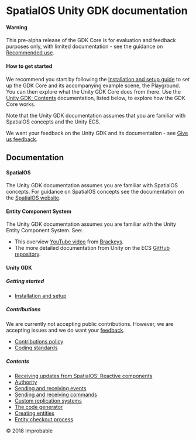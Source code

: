 # SpatialOS Unity GDK documentation

#### Warning
This pre-alpha release of the GDK Core is for evaluation and feedback purposes only, with limited documentation - see the guidance on [Recommended use](../README.md#recommended-use).

#### How to get started
We recommend you start by following the [Installation and setup guide](setup-and-installing.md) to set up the GDK Core and its accompanying example scene, the Playground. You can then explore what the Unity GDK Core does from there. Use the [Unity GDK: Contents](#contents) documentation, listed below, to explore how the GDK Core works.

Note that the Unity GDK documentation assumes that you are familiar with SpatialOS concepts and the Unity ECS.

We want your feedback on the Unity GDK and its documentation - see [Give us feedback](../README.md#give-us-feedback).

## Documentation 

#### SpatialOS
The Unity GDK documentation assumes you are familiar with SpatialOS concepts. For guidance on SpatialOS concepts see the documentation on the [SpatialOS website](https://docs.improbable.io/reference/latest/shared/concepts/spatialos). 

#### Entity Component System
The Unity GDK documentation assumes you are familiar with the Unity Entity Component System. See:
* This overview [YouTube video](https://www.youtube.com/watch?v=_U9wRgQyy6s) from [Brackeys](http://brackeys.com/).
* The more detailed documentation from Unity on the ECS [GitHub repository](https://github.com/Unity-Technologies/EntityComponentSystemSamples/blob/master/Documentation/index.md).

#### Unity GDK

##### Getting started
* [Installation and setup](setup-and-installing.md)

##### Contributions
We are currently not accepting public contributions. However, we are accepting issues and we do
 want your [feedback](../README.md#give-us-feedback).
* [Contributions policy](https://github.com/spatialos/UnityGDK/blob/master/.github/CONTRIBUTING.md)
* [Coding standards](contributions/unity-gdk-coding-standards.md)

##### Contents
* [Receiving updates from SpatialOS: Reactive components](content/reactive-components.md)
* [Authority](content/authority.md)
* [Sending and receiving events](content/events.md)
* [Sending and receiving commands](content/commands.md)
* [Custom replication systems](content/custom-replication-system.md)
* [The code generator](content/code-generator.md)
* [Creating entities](content/create-entity.md)
* [Entity checkout process](content/entity-checkout-process.md)

&copy; 2018 Improbable

